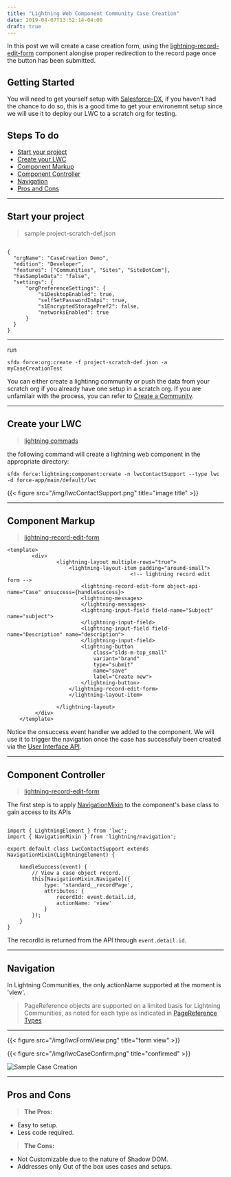 ```yaml
---
title: "Lightning Web Component Community Case Creation"
date: 2019-04-07T13:52:14-04:00
draft: true
---
```


In this post we will create a case creation form, using the [lightning-record-edit-form](https://developer.salesforce.com/docs/component-library/bundle/lightning-record-edit-form/documentation) component alongise proper redirection to the record page once the button has been submitted.

## Getting Started

You will need to get yourself setup with [Salesforce-DX](https://trailhead.salesforce.com/en/content/learn/trails/sfdx_get_started), if you haven't had the chance to do so, this is a good time to get your environemnt setup since we will use it to deploy our LWC to a scratch org for testing.

## Steps To do 

- [Start your project](#Start-your-project)
- [Create your LWC](#create-your-lwc)
- [Component Markup](#component-markup)
- [Component Controller](#component-controller)
- [Navigation](#navigation)
- [Pros and Cons](#pros-and-cons)

---

## Start your project

> sample project-scratch-def.json
```

{
  "orgName": "CaseCreation Demo",
  "edition": "Developer",
  "features": ["Communities", "Sites", "SiteDotCom"],
  "hasSampleData": "false",
  "settings": {
      "orgPreferenceSettings": {
          "s1DesktopEnabled": true,
          "selfSetPasswordInApi": true,
          "s1EncryptedStoragePref2": false,
          "networksEnabled": true
      }
  }
} 
```

---
run 

```
sfdx force:org:create -f project-scratch-def.json -a myCaseCreationTest
```

You can either create a lightinng community or push the data from your scratch org if you already have one setup in a scratch org. If you are unfamilair with the process, you can refer to [Create a Community](https://trailhead.salesforce.com/en/content/learn/projects/communities_theme_layout/create_community_theme).

---

## Create your LWC

> [lightning commads](https://developer.salesforce.com/docs/atlas.en-us.sfdx_cli_reference.meta/sfdx_cli_reference/cli_reference_force_lightning.htm)

the following command will create a lightning web component in the appropriate directory:

```
sfdx force:lightning:component:create -n lwcContactSupport --type lwc -d force-app/main/default/lwc
```

{{< figure src="/img/lwcContactSupport.png" title="image title" >}}

---
## Component Markup
> [lightning-record-edit-form](https://developer.salesforce.com/docs/component-library/bundle/lightning-record-edit-form)


```
<template>
        <div>
                <lightning-layout multiple-rows="true">
                    <lightning-layout-item padding="around-small">
										<!-- lightning record edit form -->
                        <lightning-record-edit-form object-api-name="Case" onsuccess={handleSuccess}>
                        <lightning-messages>
                        </lightning-messages>
                        <lightning-input-field field-name="Subject" name="subject">
                        </lightning-input-field>
                        <lightning-input-field field-name="Description" name="description">
                        </lightning-input-field>
                        <lightning-button
                            class="slds-m-top_small"
                            variant="brand"
                            type="submit"
                            name="save"
                            label="Create new">
                        </lightning-button>
                    </lightning-record-edit-form>
                    </lightning-layout-item>
                    
                </lightning-layout>
         </div>
    </template>

```
				
Notice the onsuccess event handler we added to the component. We will use it to trigger the navigation once the case has successfuly been created via the [User Interface API](https://developer.salesforce.com/docs/atlas.en-us.uiapi.meta/uiapi/ui_api_get_started_supported_objects.htm).

---

## Component Controller
> [lightning-record-edit-form](https://developer.salesforce.com/docs/component-library/bundle/lightning-record-edit-form)

The first step is to apply [NavigationMixin](https://developer.salesforce.com/docs/component-library/bundle/lightning-navigation/documentation) to the component's base class to gain access to its APIs

```
		
import { LightningElement } from 'lwc';
import { NavigationMixin } from 'lightning/navigation';

export default class LwcContactSupport extends NavigationMixin(LightningElement) {
    
    handleSuccess(event) {
        // View a case object record.
        this[NavigationMixin.Navigate]({
            type: 'standard__recordPage',
            attributes: {
                recordId: event.detail.id,
                actionName: 'view'
            }
        });
    }
}

```
		
The recordId is returned from the API through `event.detail.id`.

---

## Navigation

In Lightning Communities, the only actionName supported at the moment is 'view'.
> PageReference objects are supported on a limited basis for Lightning Communities, as noted for each type
> as indicated in [PageReference Types](https://developer.salesforce.com/docs/component-library/documentation/lwc/lwc.use_page_reference_definitions)

---

{{< figure src="/img/lwcFormView.png" title="form view" >}}

{{< figure src="/img/lwcCaseConfirm.png" title="confirmed" >}}

![Sample Case Creation](http://g.recordit.co/AqIhWL5cX3.gif)

---

## Pros and Cons

>__The Pros:__

- Easy to setup.
- Less code required.

>__The Cons:__

- Not Customizable due to the nature of Shadow DOM.
- Addresses only Out of the box uses cases and setups.